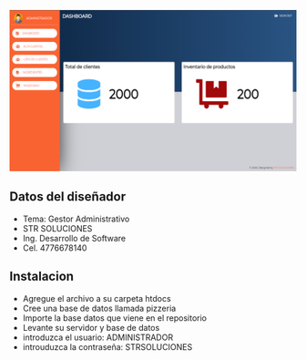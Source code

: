 <p style="text-align: center;"><img src="assets/presentation.png" width="700"></p>

## Datos del diseñador

- Tema: Gestor Administrativo
- STR SOLUCIONES
- Ing. Desarrollo de Software
- Cel. 4776678140

## Instalacion

- Agregue el archivo a su carpeta htdocs
- Cree una base de datos llamada pizzeria
- Importe la base datos que viene en el repositorio
- Levante su servidor y base de datos
- introduzca el usuario: ADMINISTRADOR
- introuduzca la contraseña: STRSOLUCIONES